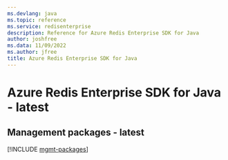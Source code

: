 ```yaml
---
ms.devlang: java
ms.topic: reference
ms.service: redisenterprise
description: Reference for Azure Redis Enterprise SDK for Java
author: joshfree
ms.data: 11/09/2022
ms.author: jfree
title: Azure Redis Enterprise SDK for Java
---
```

# Azure Redis Enterprise SDK for Java - latest

## Management packages - latest
[!INCLUDE [mgmt-packages](redis-enterprise-mgmt-index.md)]